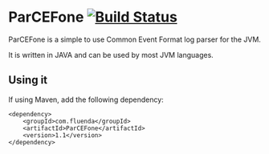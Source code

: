 <!--

 (C) Copyright 2016 Fluenda.

 Licensed under the Apache License, Version 2.0 (the "License");
 you may not use this file except in compliance with the License.
 You may obtain a copy of the License at

     http://www.apache.org/licenses/LICENSE-2.0

 Unless required by applicable law or agreed to in writing, software
 distributed under the License is distributed on an "AS IS" BASIS,
 WITHOUT WARRANTIES OR CONDITIONS OF ANY KIND, either express or implied.
 See the License for the specific language governing permissions and
 limitations under the License.

-->

# ParCEFone [![Build Status](https://travis-ci.org/fluenda/ParCEFone.svg?branch=master)](https://travis-ci.org/fluenda/ParCEFone)
ParCEFone is a simple to use Common Event Format log parser for the JVM.

It is written in JAVA and can be used by most JVM languages.

## Using it

If using Maven, add the following dependency:

```
<dependency>
    <groupId>com.fluenda</groupId>
    <artifactId>ParCEFone</artifactId>
    <version>1.1</version>
</dependency>
```
